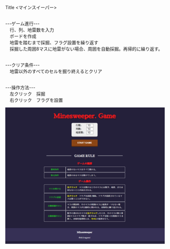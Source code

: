 Title <マインスイーパー><br><br>

---ゲーム進行---<br>
　行、列、地雷数を入力<br>
　ボードを作成<br>
　地雷を踏むまで採掘、フラグ設置を繰り返す<br>
　採掘した周囲8マスに地雷がない場合、周囲を自動採掘。再帰的に繰り返す。<br><br>
 
---クリア条件---<br>
　地雷以外のすべてのセルを掘り終えるとクリア<br><br>
 
 ---操作方法---<br>
 　左クリック　採掘<br>
 　右クリック　フラグを設置<br>

![top](./README_img/minesweeperTop.png)
